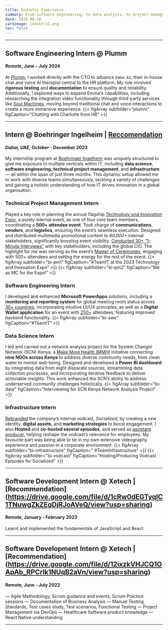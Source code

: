 ```yaml
---
title: Industry Experience
summary: From software engineering, to data analysis, to project management, I’ve tackled challenges across diverse roles, blending technical expertise with leadership and collaboration to make meaningful impact. Here are the highlights.
date: 2024-08-26
cardimage: industry1.png
toc: false
---
```


---------------------------------------------------------------------------------------------------------------------

## **Software Engineering Intern @ Plumm**
#### *Remote*, June - July 2024
At [Plumm](https://www.heyplumm.com/), I worked directly with the CTO to advance `Emma AI`, their in-house chat and voice AI therapist central to the HR platform. My role involved **rigorous testing** and **documentation** to ensure quality and reliability. Additionally, I explored ways to expand Emma's capabilities, including researching the integration video functionality through third-party services like [Soul Machines](https://www.soulmachines.com/), moving beyond traditional chat and voice interactions to create a more immersive experience.
{{< figArray subfolder="plumm" figCaption="Chatting with Charlotte from HR" >}}

---------------------------------------------------------------------------------------------------------------------

## Intern @ Boehringer Ingelheim | [Reccomendation](https://drive.google.com/file/d/1tWiaOu22PpZb2OWk4lOO49HIjfIU2qDY/view?usp=sharing)
#### *Dubai, UAE*, October - December 2023
My internship program at [Boehringer Ingelheim](https://www.boehringer-ingelheim.com/) was uniquely structured to give me exposure to multiple verticals within IT, including **data science**, **software engineering**, **technical project management**, and **infrastructure** — all within the span of just three months. This dynamic setup allowed me to work with diverse teams simultaneously, tackling a variety of challenges and gaining a holistic understanding of how IT drives innovation in a global organisation.

### Technical Project Management Intern
Played a key role in planning the annual flagship [*Technology and Innovation Expo*](https://www.linkedin.com/posts/oliver-sluke_technology-innovation-expo-2023-in-dubai-activity-7123613190361407488-Yw8X?utm_source=share&utm_medium=member_desktop), a purely internal event, as one of four core team members, coordinating a **500+ attendee event**. Took charge of **communications**, **vendors**, and **logistics**, ensuring the event’s seamless execution. Designed and distributed multimedia promotional content to *60,000+* internal stakeholders, significantly boosting event visibility. <ins>Conducted 30+ “1-Minute Interviews”</ins> with key stakeholders, including the global CIO. The highlight for me was serving as the event’s <ins>Master of Ceremonies</ins>, engaging with 500+ attendees and setting the energy for the rest of the event.
{{< figArray subfolder="bi-pm1" figCaption="#TeamIT at the 2023 Technology and Innvoation Expo" >}}
{{< figArray subfolder="bi-pm2" figCaption="Me as MC for the Expo!" >}}

### Software Engineering Intern
I developed and enhanced **Microsoft PowerApps** solutions, including a **monitoring and reporting system** for global meeting room status across <ins>30+ countries</ins>, incorporating intuitive UI/UX principles, as well as a **Digital Wallet application** for an event with <ins>250+</ins> attendees, featuring improved backend functionality.
{{< figArray subfolder="bi-swe" figCaption="#TeamIT" >}}

### Data Science Intern
I led and carried out a network analysis project for the System Changer Network (SCN) Kenya, a [Make More Health (MMH)](https://www.boehringer-ingelheim.com/sites/default/files/mea/2023-04/V2%20Kopie%202.pdf) initiative connecting **nine NGOs across Kenya** to address diverse community needs, from clean water to mental well-being. Designed and developed a **Power BI dashboard** by integrating data from eight disparate sources, streamlining data collection processes, and incorporating iterative feedback to deliver actionable insights. This work enhanced the SCN’s ability to address underserved community challenges holistically.
{{< figArray subfolder="bi-data" figCaption="Interviewing for SCN Kenya Network Analysis Project" >}}

### Infrastructure Intern
<ins>Rebranded</ins> the company’s internal vodcast, *Socialized*, by creating a *new* identity, **digital assets**, and **marketing strategies** to boost engagement. I also **Hosted** and **co-hosted several episodes**, and served as <ins>assistant producer</ins>, helping reshape the vodcast’s relevance for employees. My favourite part was being able to tie in my own extensive videography experience and passion in a corporate environment.
{{< figArray subfolder="bi-infrastructure" figCaption=" #TeamInfrastructure" >}}
{{< figArray subfolder="bi-vodcast" figCaption="Hosting/Producing Vodcast Episodes for Socialized" >}}

---------------------------------------------------------------------------------------------------------------------

## Software Development Intern @ Xetech | [Recommendation] (https://drive.google.com/file/d/1cRw0dEGTyqlC1TNuwgZkZEgDjRJoAVeQ/view?usp=sharing)
#### Remote, January - February 2023
Learnt and implemented the fundamentals of JavaScript and React.

---------------------------------------------------------------------------------------------------------------------

## Software Development Intern @ Xetech | [Recommendation] (https://drive.google.com/file/d/12ixzkVHJCQ1OApAb_RPCrIk1NUqB2aVn/view?usp=sharing)
#### Remote, June - July 2022
— Agile Methodology, Scrum guidance and events, Scrum Practice sessions
— Documentation of Business Analysis
— Manual Testing Standards, Test cases study, Test scenarios, Functional Testing
— Project Management via DevOps
— Healthcare Software product knowledge
— React Native understanding

---------------------------------------------------------------------------------------------------------------------
